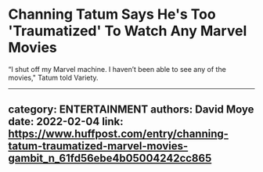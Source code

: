 # Channing Tatum Says He's Too 'Traumatized' To Watch Any Marvel Movies

“I shut off my Marvel machine. I haven’t been able to see any of the movies," Tatum told Variety.

---
category: ENTERTAINMENT
authors: David Moye
date: 2022-02-04
link: https://www.huffpost.com/entry/channing-tatum-traumatized-marvel-movies-gambit_n_61fd56ebe4b05004242cc865
---
